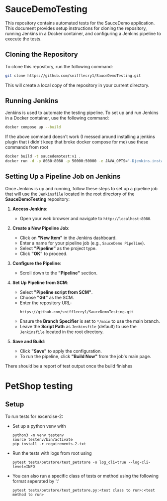 # SauceDemoTesting

This repository contains automated tests for the SauceDemo application. This document provides setup instructions for cloning the repository, running Jenkins in a Docker container, and configuring a Jenkins pipeline to execute the tests.

## Cloning the Repository
To clone this repository, run the following command:

```bash
git clone https://github.com/snifflecry1/SauceDemoTesting.git
```

This will create a local copy of the repository in your current directory.

## Running Jenkins
Jenkins is used to automate the testing pipeline. To set up and run Jenkins in a Docker container, use the following command:

```bash
docker compose up --build
```

If the above command doesn't work (I messed around installing a jenkins plugin that i didn't keep that broke docker compose for me) use these commands from root

```bash
docker build -t saucedemotest:v1 .
docker run -d -p 8080:8080 -p 50000:50000 -e JAVA_OPTS="-Djenkins.install.runSetupWizard=false" sauceactualdemo:v1
```

## Setting Up a Pipeline Job on Jenkins
Once Jenkins is up and running, follow these steps to set up a pipeline job that will use the `Jenkinsfile` located in the root directory of the **SauceDemoTesting** repository:

1. **Access Jenkins**:
   - Open your web browser and navigate to `http://localhost:8080`.

2. **Create a New Pipeline Job**:
   - Click on **"New Item"** in the Jenkins dashboard.
   - Enter a name for your pipeline job (e.g., `SauceDemo Pipeline`).
   - Select **"Pipeline"** as the project type.
   - Click **"OK"** to proceed.

3. **Configure the Pipeline**:
   - Scroll down to the **"Pipeline"** section.

4. **Set Up Pipeline from SCM**:
   - Select **"Pipeline script from SCM"**.
   - Choose **"Git"** as the SCM.
   - Enter the repository URL:
     ```
     https://github.com/snifflecry1/SauceDemoTesting.git
     ```
   - Ensure the **Branch Specifier** is set to `*/main` to use the main branch.
   - Leave the **Script Path** as `Jenkinsfile` (default) to use the `Jenkinsfile` located in the root directory.

5. **Save and Build**:
   - Click **"Save"** to apply the configuration.
   - To run the pipeline, click **"Build Now"** from the job's main page.

There should be a report of test output once the build finishes

# PetShop testing

## Setup

To run tests for excercise-2:

 - Set up a python venv with
   ```
   python3 -m venv testenv
   source testenv/bin/activate
   pip install -r requirements-2.txt
   ```
- Run the tests with logs from root using
   ```
   pytest tests/petstore/test_petstore -o log_cli=true --log-cli-level=INFO
   ```
- You can also run a specific class of tests or method using the following format seperated by ':'
   ```
   pytest tests/petstore/test_petstore.py:<test class to run>:<test method to run>
